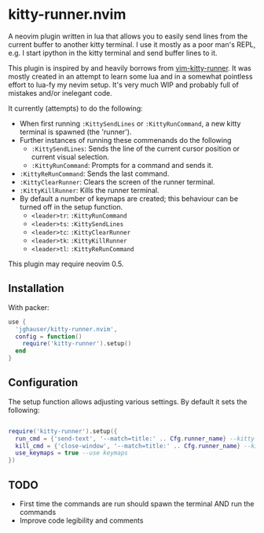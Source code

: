 # kitty-runner.nvim
A neovim plugin written in lua that allows you to easily send lines from the current buffer to another kitty terminal. I use it mostly as a poor man's REPL, e.g. I start ipython in the kitty terminal and send buffer lines to it.

This plugin is inspired by and heavily borrows from [vim-kitty-runner](https://github.com/LkeMitchll/vim-kitty-runner). It was mostly created in an attempt to learn some lua and in a somewhat pointless effort to lua-fy my nevim setup. It's very much WIP and probably full of mistakes and/or inelegant code.

It currently (attempts) to do the following:

- When first running `:KittySendLines` or `:KittyRunCommand`, a new kitty terminal is spawned (the 'runner').
- Further instances of running these commenands do the following
  - `:KittySendLines`: Sends the line of the current cursor position or current visual selection.
  - `:KittyRunCommand`: Prompts for a command and sends it.
- `:KittyReRunCommand`: Sends the last command.
- `:KittyClearRunner`: Clears the screen of the runner terminal.
- `:KittyKillRunner`: Kills the runner terminal.
- By default a number of keymaps are created; this behaviour can be turned off in the setup function.
  - `<leader>tr`: `:KittyRunCommand`
  - `<leader>ts`: `:KittySendLines`
  - `<leader>tc`: `:KittyClearRunner`
  - `<leader>tk`: `:KittyKillRunner`
  - `<leader>tl`: `:KittyReRunCommand`

This plugin may require neovim 0.5.

## Installation

With packer:

```lua
use {
  'jghauser/kitty-runner.nvim',
  config = function()
    require('kitty-runner').setup()
  end
}
```

## Configuration

The setup function allows adjusting various settings. By default it sets the following:

```lua

require('kitty-runner').setup({
  run_cmd = {'send-text', '--match=title:' .. Cfg.runner_name} --kitty arguments when sending lines/command
  kill_cmd = {'close-window', '--match=title:' .. Cfg.runner_name} --kitty arguments when killing a runner
  use_keymaps = true --use keymaps
})


```

## TODO

- First time the commands are run should spawn the terminal AND run the commands
- Improve code legibility and comments

